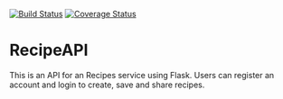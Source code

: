 [![Build Status](https://travis-ci.org/Thegaijin/RecipeAPI.svg?branch=master)](https://travis-ci.org/Thegaijin/RecipeAPI)
[![Coverage Status](https://coveralls.io/repos/github/Thegaijin/RecipeAPI/badge.svg?branch=master)](https://coveralls.io/github/Thegaijin/RecipeAPI?branch=master)
# RecipeAPI
This is an API for an Recipes service using Flask. Users can register an account and login to create, save and share recipes.
